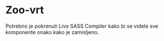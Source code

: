 # Zoo-vrt

Potrebno je pokrenuti Live SASS Compiler kako bi se videle sve komponente onako kako je zamisljeno.
